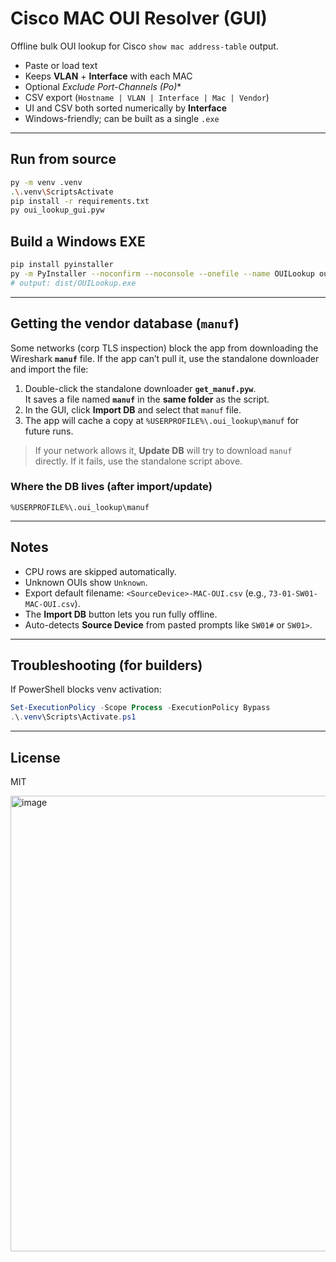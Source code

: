 # Cisco MAC OUI Resolver (GUI)

Offline bulk OUI lookup for Cisco `show mac address-table` output.

- Paste or load text  
- Keeps **VLAN** + **Interface** with each MAC  
- Optional **Exclude Port-Channels (Po*)**  
- CSV export (`Hostname | VLAN | Interface | Mac | Vendor`)  
- UI and CSV both sorted numerically by **Interface**  
- Windows-friendly; can be built as a single `.exe`

---

## Run from source

```bash
py -m venv .venv
.\.venv\ScriptsActivate
pip install -r requirements.txt
py oui_lookup_gui.pyw
```

## Build a Windows EXE

```bash
pip install pyinstaller
py -m PyInstaller --noconfirm --noconsole --onefile --name OUILookup oui_lookup_gui.pyw
# output: dist/OUILookup.exe
```

---

## Getting the vendor database (`manuf`)

Some networks (corp TLS inspection) block the app from downloading the Wireshark **`manuf`** file. If the app can’t pull it, use the standalone downloader and import the file:

1. Double-click the standalone downloader **`get_manuf.pyw`**.  
   It saves a file named **`manuf`** in the **same folder** as the script.
2. In the GUI, click **Import DB** and select that `manuf` file.
3. The app will cache a copy at `%USERPROFILE%\.oui_lookup\manuf` for future runs.

> If your network allows it, **Update DB** will try to download `manuf` directly. If it fails, use the standalone script above.

### Where the DB lives (after import/update)
```
%USERPROFILE%\.oui_lookup\manuf
```

---

## Notes

- CPU rows are skipped automatically.  
- Unknown OUIs show `Unknown`.  
- Export default filename: `<SourceDevice>-MAC-OUI.csv` (e.g., `73-01-SW01-MAC-OUI.csv`).  
- The **Import DB** button lets you run fully offline.  
- Auto-detects **Source Device** from pasted prompts like `SW01#` or `SW01>`.

---

## Troubleshooting (for builders)

If PowerShell blocks venv activation:

```powershell
Set-ExecutionPolicy -Scope Process -ExecutionPolicy Bypass
.\.venv\Scripts\Activate.ps1
```

---

## License
MIT

<img width="1153" height="729" alt="image" src="https://github.com/user-attachments/assets/aea157b3-b447-4d14-af33-385f67a257c6" />
